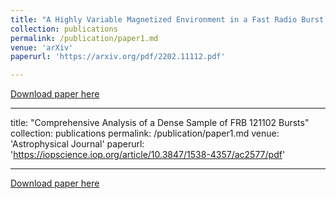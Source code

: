 ```yaml
---
title: "A Highly Variable Magnetized Environment in a Fast Radio Burst Source"
collection: publications
permalink: /publication/paper1.md
venue: 'arXiv'
paperurl: 'https://arxiv.org/pdf/2202.11112.pdf'

---
```


[Download paper here](https://arxiv.org/pdf/2202.11112.pdf)


---

title: "Comprehensive Analysis of a Dense Sample of FRB 121102 Bursts"
collection: publications
permalink: /publication/paper1.md
venue: 'Astrophysical Journal'
paperurl: 'https://iopscience.iop.org/article/10.3847/1538-4357/ac2577/pdf'

---

[Download paper here](https://iopscience.iop.org/article/10.3847/1538-4357/ac2577/pdf)
